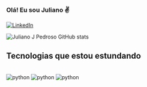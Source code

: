 ### Olá! Eu sou Juliano ✌️
[![LinkedIn](https://img.shields.io/badge/LinkedIn-0077B5?style=for-the-badge&logo=linkedin&logoColor=white)](https://www.linkedin.com/in/juliano-j-pedroso-b332a3257/)

![Juliano J Pedroso GitHub stats](https://github-readme-stats.vercel.app/api?username=julianojpedroso&show_icons=true&theme=merko)

## Tecnologias que estou estundando
<div style="display: inline block"><br/>
   <img align="center" alt="python" src="https://img.shields.io/badge/Python-3776AB?style=for-the-badge&logo=python&logoColor=white" />
  <img align="center" alt="python" src="https://img.shields.io/badge/MySQL-00000F?style=for-the-badge&logo=mysql&logoColor=white" />
   <img align="center" alt="python" src="https://img.shields.io/badge/R-276DC3?style=for-the-badge&logo=r&logoColor=white" />
</div><br/>



